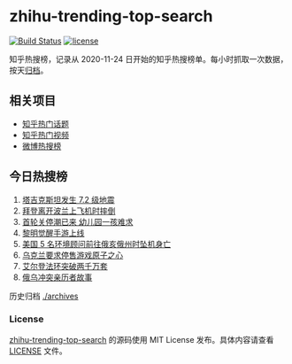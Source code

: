 # zhihu-trending-top-search

[![Build Status](https://github.com/justjavac/zhihu-trending-top-search/workflows/ci/badge.svg?branch=main)](https://github.com/justjavac/zhihu-trending-top-search/actions)
[![license](https://img.shields.io/github/license/justjavac/zhihu-trending-top-search)](https://github.com/justjavac/zhihu-trending-top-search/blob/main/LICENSE)

知乎热搜榜，记录从 2020-11-24 日开始的知乎热搜榜单。每小时抓取一次数据，按天[归档](./archives)。

## 相关项目

- [知乎热门话题](https://github.com/justjavac/zhihu-trending-hot-questions)
- [知乎热门视频](https://github.com/justjavac/zhihu-trending-hot-video)
- [微博热搜榜](https://github.com/justjavac/weibo-trending-hot-search)

## 今日热搜榜

<!-- BEGIN -->
<!-- 最后更新时间 Fri Feb 24 2023 03:06:36 GMT+0800 (China Standard Time) -->

1. [塔吉克斯坦发生 7.2 级地震](https://www.zhihu.com/search?q=%E5%A1%94%E5%90%89%E5%85%8B%E6%96%AF%E5%9D%A6%E5%8F%91%E7%94%9F%207.2%20%E7%BA%A7%E5%9C%B0%E9%9C%87)
1. [拜登离开波兰上飞机时摔倒](https://www.zhihu.com/search?q=%E6%8B%9C%E7%99%BB%E7%A6%BB%E5%BC%80%E6%B3%A2%E5%85%B0%E4%B8%8A%E9%A3%9E%E6%9C%BA%E6%97%B6%E6%91%94%E5%80%92)
1. [首轮关停潮已来 幼儿园一孩难求](https://www.zhihu.com/search?q=%E9%A6%96%E8%BD%AE%E5%85%B3%E5%81%9C%E6%BD%AE%E5%B7%B2%E6%9D%A5%20%E5%B9%BC%E5%84%BF%E5%9B%AD%E4%B8%80%E5%AD%A9%E9%9A%BE%E6%B1%82)
1. [黎明觉醒手游上线](https://www.zhihu.com/search?q=%E9%BB%8E%E6%98%8E%E8%A7%89%E9%86%92%E6%89%8B%E6%B8%B8%E4%B8%8A%E7%BA%BF)
1. [美国 5 名环境顾问前往俄亥俄州时坠机身亡](https://www.zhihu.com/search?q=%E7%BE%8E%E5%9B%BD%205%20%E5%90%8D%E7%8E%AF%E5%A2%83%E9%A1%BE%E9%97%AE%E5%89%8D%E5%BE%80%E4%BF%84%E4%BA%A5%E4%BF%84%E5%B7%9E%E6%97%B6%E5%9D%A0%E6%9C%BA%E8%BA%AB%E4%BA%A1)
1. [乌克兰要求停售游戏原子之心](https://www.zhihu.com/search?q=%E4%B9%8C%E5%85%8B%E5%85%B0%E8%A6%81%E6%B1%82%E5%81%9C%E5%94%AE%E6%B8%B8%E6%88%8F%E5%8E%9F%E5%AD%90%E4%B9%8B%E5%BF%83)
1. [艾尔登法环突破两千万套](https://www.zhihu.com/search?q=%E8%89%BE%E5%B0%94%E7%99%BB%E6%B3%95%E7%8E%AF%E7%AA%81%E7%A0%B4%E4%B8%A4%E5%8D%83%E4%B8%87%E5%A5%97)
1. [俄乌冲突亲历者故事](https://www.zhihu.com/search?q=%E4%BF%84%E4%B9%8C%E5%86%B2%E7%AA%81%E4%BA%B2%E5%8E%86%E8%80%85%E6%95%85%E4%BA%8B)

<!-- END -->

历史归档 [./archives](./archives)

### License

[zhihu-trending-top-search](https://github.com/justjavac/zhihu-trending-top-search) 的源码使用 MIT License
发布。具体内容请查看 [LICENSE](./LICENSE) 文件。

